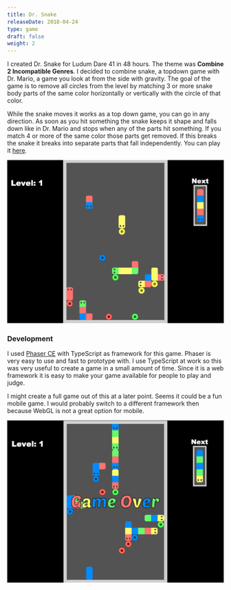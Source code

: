```yaml
---
title: Dr. Snake
releaseDate: 2018-04-24
type: game
draft: false
weight: 2
---
```




I created Dr. Snake for Ludum Dare 41 in 48 hours. The theme was **Combine 2 Incompatible Genres**. I decided to combine snake, a topdown game with Dr. Mario, a game you look at from the side with gravity. The goal of the game is to remove all circles from the level by matching 3 or more snake body parts of the same color horizontally or vertically with the circle of that color.

While the snake moves it works as a top down game, you can go in any direction. As soon as you hit something the snake keeps it shape and falls down like in Dr. Mario and stops when any of the parts hit something. If you match 4 or more of the same color those parts get removed. If this breaks the snake it breaks into separate parts that fall independently. You can play it [here](https://codescapade.github.io/LD41/).

![screenshot-1](screenshot-1.png)


### Development
I used [Phaser CE](https://phaser.io/download/phaserce) with TypeScript as framework for this game. Phaser is very easy to use and fast to prototype with. I use TypeScript at work so this was very useful to create a game in a small amount of time. Since it is a web framework it is easy to make your game available for people to play and judge. 

I might create a full game out of this at a later point. Seems it could be a fun mobile game. I would probably switch to a different framework then because WebGL is not a great option for mobile.

![screenshot-2](screenshot-2.png)